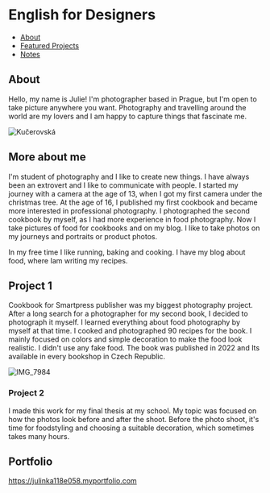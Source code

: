 # English for Designers

<!-- This is a comment, only visible to the author: Add a link to your presentation. -->
<!-- Presentations do not need to be a PDF, you may link elsewhere, such as Figma, YouTube, etc. -->
<!-- Consider adding navigation to each section (About, Featured Projects, Notes, etc.) -->


- [About](#about)
- [Featured Projects](#featured-projects)
- [Notes](#notes)

## About

Hello, my name is Julie!
I'm photographer based in Prague, but I'm open to take picture anywhere you want.
Photography and travelling around the world are my lovers and I am happy to capture things that fascinate me.

![Kučerovská](https://github.com/julinka118/English-for-Designers/assets/154224512/528cdca8-7a64-4547-b040-4833f1fc0bb0)


## More about me

I'm student of photography and I like to create new things. I have always been an extrovert and I like to communicate with people. I started my journey with a camera at the age of 13, when I got my first camera under the christmas tree. At the age of 16, I published my first cookbook and became more interested in professional photography. I photographed the second cookbook by myself, as I had more experience in food photography. Now I take pictures of food for cookbooks and on my blog. I like to take photos on my journeys and portraits or product photos. 

In my free time I like running, baking and cooking. I have my blog about food, where Iam writing my recipes.

## Project 1

Cookbook for Smartpress publisher was my biggest photography project. After a long search for a photographer for my second book, I decided to photograph it myself. I learned everything about food photography by myself at that time. I cooked and photographed 90 recipes for the book. I mainly focused on colors and simple decoration to make the food look realistic. I didn't use any fake food. The book was published in 2022 and Its available in every bookshop in Czech Republic. 

![IMG_7984](https://github.com/julinka118/English-for-Designers/assets/154224512/e3b96909-ec02-43a1-85b9-d093f99983f9)





### Project 2

I made this work for my final thesis at my school. My topic was focused on how the photos look before and after the shoot. Before the photo shoot, it's time for foodstyling and choosing a suitable decoration, which sometimes takes many hours.





## Portfolio 

https://julinka118e058.myportfolio.com


